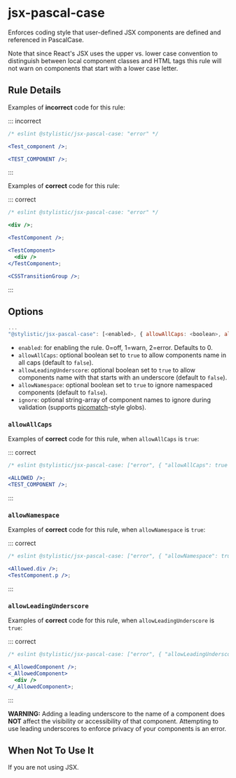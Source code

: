 # jsx-pascal-case

Enforces coding style that user-defined JSX components are defined and referenced in PascalCase.

Note that since React's JSX uses the upper vs. lower case convention to distinguish between local component classes and HTML tags this rule will not warn on components that start with a lower case letter.

## Rule Details

Examples of **incorrect** code for this rule:

::: incorrect

```jsx
/* eslint @stylistic/jsx-pascal-case: "error" */

<Test_component />;

<TEST_COMPONENT />;
```

:::

Examples of **correct** code for this rule:

::: correct

```jsx
/* eslint @stylistic/jsx-pascal-case: "error" */

<div />;

<TestComponent />;

<TestComponent>
  <div />
</TestComponent>;

<CSSTransitionGroup />;
```

:::

## Options

```js
...
"@stylistic/jsx-pascal-case": [<enabled>, { allowAllCaps: <boolean>, allowNamespace: <boolean>, allowLeadingUnderscore: <boolean>, ignore: <string[]> }]
```

- `enabled`: for enabling the rule. 0=off, 1=warn, 2=error. Defaults to 0.
- `allowAllCaps`: optional boolean set to `true` to allow components name in all caps (default to `false`).
- `allowLeadingUnderscore`: optional boolean set to `true` to allow components name with that starts with an underscore (default to `false`).
- `allowNamespace`: optional boolean set to `true` to ignore namespaced components (default to `false`).
- `ignore`: optional string-array of component names to ignore during validation (supports [picomatch](https://github.com/micromatch/picomatch)-style globs).

### `allowAllCaps`

Examples of **correct** code for this rule, when `allowAllCaps` is `true`:

::: correct

```jsx
/* eslint @stylistic/jsx-pascal-case: ["error", { "allowAllCaps": true }] */

<ALLOWED />;
<TEST_COMPONENT />;
```

:::

### `allowNamespace`

Examples of **correct** code for this rule, when `allowNamespace` is `true`:

::: correct

```jsx
/* eslint @stylistic/jsx-pascal-case: ["error", { "allowNamespace": true }] */

<Allowed.div />;
<TestComponent.p />;
```

:::

### `allowLeadingUnderscore`

Examples of **correct** code for this rule, when `allowLeadingUnderscore` is `true`:

::: correct

```jsx
/* eslint @stylistic/jsx-pascal-case: ["error", { "allowLeadingUnderscore": true }] */

<_AllowedComponent />;
<_AllowedComponent>
  <div />
</_AllowedComponent>;
```

:::

**WARNING:** Adding a leading underscore to the name of a component does **NOT** affect the visibility or accessibility of that component. Attempting to use leading underscores to enforce privacy of your components is an error.

## When Not To Use It

If you are not using JSX.

